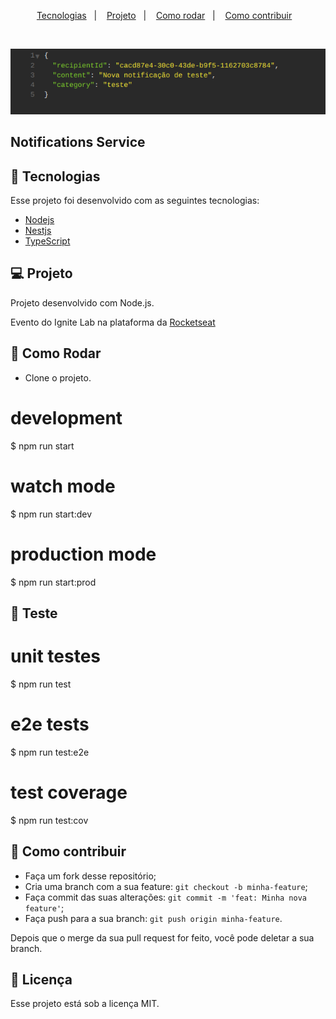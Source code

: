 <p align="center">
  <a href="#-tecnologias">Tecnologias</a>&nbsp;&nbsp;&nbsp;|&nbsp;&nbsp;&nbsp;
  <a href="#-projeto">Projeto</a>&nbsp;&nbsp;&nbsp;|&nbsp;&nbsp;&nbsp;
  <a href="#-como-rodar">Como rodar</a>&nbsp;&nbsp;&nbsp;|&nbsp;&nbsp;&nbsp;
  <a href="#-como-contribuir">Como contribuir</a>&nbsp;&nbsp;&nbsp;
  </p>

<br>

<p align="center">
  <img alt="notification" src=".github/image.png">
</p>

## Notifications Service

## 🚀 Tecnologias

Esse projeto foi desenvolvido com as seguintes tecnologias:

- [Nodejs](https://nodejs.org/en/) 
- [Nestjs](https://nestjs.com/)
- [TypeScript](https://www.typescriptlang.org/)

## 💻 Projeto

Projeto desenvolvido com Node.js.

Evento do Ignite Lab na plataforma da [Rocketseat](https://www.rocketseat.com.br/)

## 🚀 Como Rodar

- Clone o projeto.

# development
$ npm run start

# watch mode
$ npm run start:dev

# production mode
$ npm run start:prod

## 🚀 Teste

# unit testes
$ npm run test

# e2e tests
$ npm run test:e2e

# test coverage
$ npm run test:cov

## 🤔 Como contribuir

- Faça um fork desse repositório;
- Cria uma branch com a sua feature: `git checkout -b minha-feature`;
- Faça commit das suas alterações: `git commit -m 'feat: Minha nova feature'`;
- Faça push para a sua branch: `git push origin minha-feature`.

Depois que o merge da sua pull request for feito, você pode deletar a sua branch.

## 📝 Licença

Esse projeto está sob a licença MIT.
